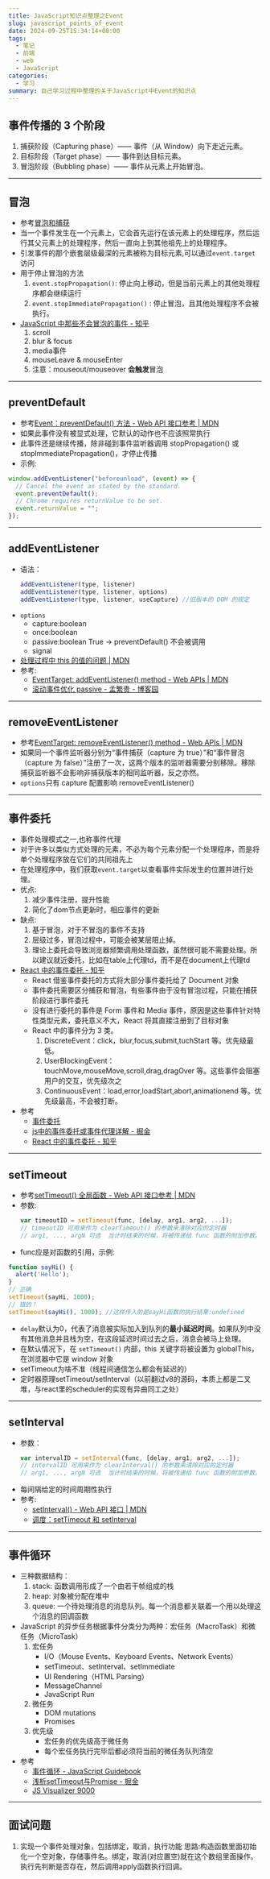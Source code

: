 ```yaml
---
title: JavaScript知识点整理之Event
slug: javascript_points_of_event
date: 2024-09-25T15:34:14+08:00
tags:
  - 笔记
  - 前端
  - web
  - JavaScript
categories:
  - 学习
summary: 自己学习过程中整理的关于JavaScript中Event的知识点
--- 
```


## 事件传播的 3 个阶段
1. 捕获阶段（Capturing phase）—— 事件（从 Window）向下走近元素。
2. 目标阶段（Target phase）—— 事件到达目标元素。
3. 冒泡阶段（Bubbling phase）—— 事件从元素上开始冒泡。

---

## 冒泡 
- 参考[冒泡和捕获](https://zh.javascript.info/bubbling-and-capturing)
- 当一个事件发生在一个元素上，它会首先运行在该元素上的处理程序，然后运行其父元素上的处理程序，然后一直向上到其他祖先上的处理程序。
- 引发事件的那个嵌套层级最深的元素被称为目标元素,可以通过`event.target`访问
- 用于停止冒泡的方法
  1. `event.stopPropagation()`: 停止向上移动，但是当前元素上的其他处理程序都会继续运行
  2. `event.stopImmediatePropagation()` : 停止冒泡，且其他处理程序不会被执行。
- [JavaScript 中那些不会冒泡的事件 - 知乎](https://zhuanlan.zhihu.com/p/164844013)
  1. scroll 
  2. blur & focus
  3. media事件 
  4. mouseLeave & mouseEnter
  5. 注意：mouseout/mouseover **会触发**冒泡

---

## preventDefault
- 参考[Event：preventDefault() 方法 - Web API 接口参考 | MDN](https://developer.mozilla.org/zh-CN/docs/Web/API/Event/preventDefault)
- 如果此事件没有被显式处理，它默认的动作也不应该照常执行
- 此事件还是继续传播，除非碰到事件监听器调用 stopPropagation() 或 stopImmediatePropagation()，才停止传播
- 示例:
```JavaScript
window.addEventListener("beforeunload", (event) => {
  // Cancel the event as stated by the standard.
  event.preventDefault();
  // Chrome requires returnValue to be set.
  event.returnValue = "";
});
```

---

## addEventListener
- 语法：
  ```JavaScript
  addEventListener(type, listener)
  addEventListener(type, listener, options)
  addEventListener(type, listener, useCapture) //旧版本的 DOM 的规定
  ```
- `options`
  - capture:boolean
  - once:boolean
  - passive:boolean True -> preventDefault() 不会被调用
  - signal
- [处理过程中 this 的值的问题 | MDN](https://developer.mozilla.org/zh-CN/docs/Web/API/EventTarget/addEventListener#%E5%A4%84%E7%90%86%E8%BF%87%E7%A8%8B%E4%B8%AD_this_%E7%9A%84%E5%80%BC%E7%9A%84%E9%97%AE%E9%A2%98)
- 参考:
  - [EventTarget: addEventListener() method - Web APIs | MDN](https://developer.mozilla.org/en-US/docs/Web/API/EventTarget/addEventListener)
  - [滚动事件优化 passive - 孟繁贵 - 博客园](https://www.cnblogs.com/mengfangui/p/11322590.html)

---

## removeEventListener
- 参考[EventTarget: removeEventListener() method - Web APIs | MDN](https://developer.mozilla.org/en-US/docs/Web/API/EventTarget/removeEventListener)
- 如果同一个事件监听器分别为“事件捕获（capture 为 true）”和“事件冒泡（capture 为 false）”注册了一次，这两个版本的监听器需要分别移除。移除捕获监听器不会影响非捕获版本的相同监听器，反之亦然。
- `options`只有 capture 配置影响 removeEventListener()

---

## 事件委托
- 事件处理模式之一,也称事件代理
- 对于许多以类似方式处理的元素，不必为每个元素分配一个处理程序，而是将单个处理程序放在它们的共同祖先上
- 在处理程序中，我们获取`event.target`以查看事件实际发生的位置并进行处理。
- 优点:
  1. 减少事件注册，提升性能
  2. 简化了dom节点更新时，相应事件的更新
- 缺点:
  1. 基于冒泡，对于不冒泡的事件不支持
  2. 层级过多，冒泡过程中，可能会被某层阻止掉。
  3. 理论上委托会导致浏览器频繁调用处理函数，虽然很可能不需要处理。所以建议就近委托，比如在table上代理td，而不是在document上代理td
- [React 中的事件委托 - 知乎](https://zhuanlan.zhihu.com/p/165089379)
  - React 借鉴事件委托的方式将大部分事件委托给了 Document 对象
  - 事件委托需要区分捕获和冒泡，有些事件由于没有冒泡过程，只能在捕获阶段进行事件委托
  - 没有进行委托的事件是 Form 事件和 Media 事件，原因是这些事件针对特性类型元素，委托意义不大，React 将其直接注册到了目标对象
  - React 中的事件分为 3 类。
    1. DiscreteEvent：click，blur,focus,submit,tuchStart 等。优先级最低。
    2. UserBlockingEvent：touchMove,mouseMove,scroll,drag,dragOver 等。这些事件会阻塞用户的交互，优先级次之
    3. ContinuousEvent：load,error,loadStart,abort,animationend 等。优先级最高，不会被打断。
- 参考
  - [事件委托](https://zh.javascript.info/event-delegation)
  - [js中的事件委托或事件代理详解 - 掘金](https://juejin.cn/post/6844903589052153869)
  - [React 中的事件委托 - 知乎](https://zhuanlan.zhihu.com/p/165089379)

---

## setTimeout
- 参考[setTimeout() 全局函数 - Web API 接口参考 | MDN](https://developer.mozilla.org/zh-CN/docs/Web/API/setTimeout)
- 参数:
  ```JavaScript
  var timeoutID = setTimeout(func, [delay, arg1, arg2, ...]);
  // timeoutID 可用来作为 clearTimeout() 的参数来清除对应的定时器
  // arg1, ..., argN 可选  当计时结束的时候，将被传递给 func 函数的附加参数。
  ```
- func应是对函数的引用，示例:
```JavaScript
function sayHi() {
  alert('Hello');
}
// 正确
setTimeout(sayHi, 1000);
// 错的！
setTimeout(sayHi(), 1000); //这样传入的是sayHi函数的执行结果:undefined
```
- `delay`默认为0，代表了消息被实际加入到队列的**最小延迟时间**。如果队列中没有其他消息并且栈为空，在这段延迟时间过去之后，消息会被马上处理。
- 在默认情况下，在 `setTimeout()` 内部，this 关键字将被设置为 globalThis，在浏览器中它是 window 对象
- setTimeout为啥不准（线程间通信怎么都会有延迟的）
- 定时器原理setTimeout/setInterval（以前翻过v8的源码，本质上都是二叉堆，与react里的scheduler的实现有异曲同工之处）

---

## setInterval
- 参数：
  ```JavaScript
  var intervalID = setInterval(func, [delay, arg1, arg2, ...]);
  // intervalID 可用来作为 clearInterval() 的参数来清除对应的定时器
  // arg1, ..., argN 可选  当计时结束的时候，将被传递给 func 函数的附加参数。
  ```
- 每间隔给定的时间周期性执行
- 参考:
  - [setInterval() - Web API 接口 | MDN](https://developer.mozilla.org/zh-CN/docs/Web/API/setInterval)
  - [调度：setTimeout 和 setInterval](https://zh.javascript.info/settimeout-setinterval)

---

## 事件循环
- 三种数据结构：
  1. stack: 函数调用形成了一个由若干帧组成的栈
  2. heap: 对象被分配在堆中
  3. queue: 一个待处理消息的消息队列。每一个消息都关联着一个用以处理这个消息的回调函数
- JavaScript 的异步任务根据事件分类分为两种：宏任务（MacroTask）和微任务（MicroTask）
  1. 宏任务 
     - I/O（Mouse Events、Keyboard Events、Network Events）
     - setTimeout、setInterval、setImmediate
     - UI Rendering（HTML Parsing）
     - MessageChannel
     - JavaScript Run
  2. 微任务
     - DOM mutations
     - Promises
  3. 优先级
     - 宏任务的优先级高于微任务
     - 每个宏任务执行完毕后都必须将当前的微任务队列清空
- 参考
  -  [事件循环 - JavaScript Guidebook](https://tsejx.github.io/javascript-guidebook/core-modules/executable-code-and-execution-contexts/concurrency-model/event-loop/)
  -  [浅析setTimeout与Promise - 掘金](https://juejin.cn/post/6844903655473152008)
  -  [JS Visualizer 9000](https://www.jsv9000.app/)

---

## 面试问题
1. 实现一个事件处理对象，包括绑定，取消，执行功能
思路:构造函数里面初始化一个空对象，存储事件名。绑定，取消(对应置空)就在这个数组里面操作。执行先判断是否存在，然后调用apply函数执行回调。

